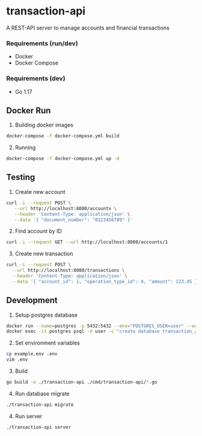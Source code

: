 # transaction-api

A REST-API server to manage accounts and financial transactions 

### Requirements (run/dev)
* Docker
* Docker Compose

### Requirements (dev)
* Go 1.17

## Docker Run
1. Building docker images
```bash
docker-compose -f docker-compose.yml build
```
2. Running
```bash
docker-compose -f docker-compose.yml up -d
```

## Testing
1. Create new account 
```bash
curl -i --request POST \
   --url http://localhost:8080/accounts \
   --header 'Content-Type: application/json' \
   --data '{ "document_number": "0123456789" }'
```
2. Find account by ID
```bash
curl -i --request GET --url http://localhost:8080/accounts/1
```
3. Create new transaction
```bash
curl -i --request POST \
  --url http://localhost:8080/transactions \
  --header 'Content-Type: application/json' \
  --data '{ "account_id": 1, "operation_type_id": 4, "amount": 123.45 }'
```

## Development
1. Setup postgres database
```bash
docker run --name=postgres -p 5432:5432 --env="POSTGRES_USER=user" --env="POSTGRES_PASSWORD=pass" --restart=unless-stopped --detach=true postgres:12-alpine
docker exec -it postgres psql -U user -c "create database transaction_api"
```
2. Set environment variables
```bash
cp example.env .env
vim .env
```
3. Build
```bash
go build -o ./transaction-api ./cmd/transaction-api/*.go
```
4. Run database migrate
```bash
./transaction-api migrate
```
4. Run server
```bash
./transaction-api server
```
